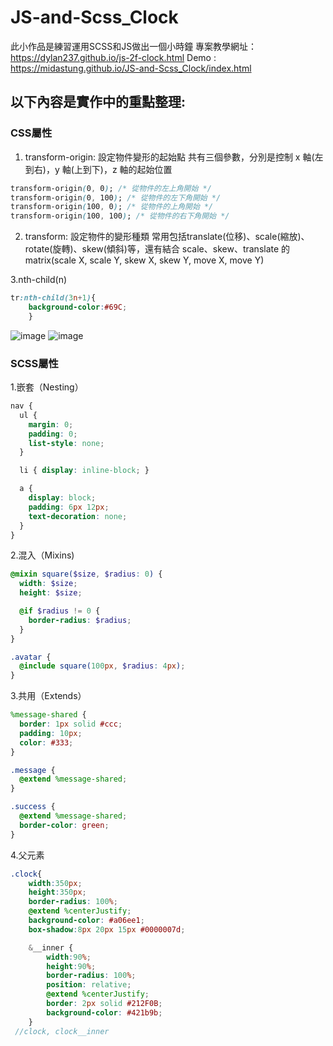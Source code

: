 # JS-and-Scss_Clock
此小作品是練習運用SCSS和JS做出一個小時鐘
專案教學網址：https://dylan237.github.io/js-2f-clock.html
Demo : https://midastung.github.io/JS-and-Scss_Clock/index.html

## 以下內容是實作中的重點整理:
### CSS屬性
1. transform-origin: 設定物件變形的起始點
共有三個參數，分別是控制 x 軸(左到右)，y 軸(上到下)，z 軸的起始位置
```css
transform-origin(0, 0); /* 從物件的左上角開始 */
transform-origin(0, 100); /* 從物件的左下角開始 */
transform-origin(100, 0); /* 從物件的上角開始 */
transform-origin(100, 100); /* 從物件的右下角開始 */
```
2. transform: 設定物件的變形種類
常用包括translate(位移)、scale(縮放)、rotate(旋轉)、skew(傾斜)等，還有結合 scale、skew、translate 的 matrix(scale X, scale Y, skew X, skew Y, move X, move Y)

3.nth-child(n)
```css
tr:nth-child(3n+1){
	background-color:#69C;
	}
```
![image](http://csscoke.com/wp-content/uploads/2013/09/table_nth-child3n.png)
![image](http://csscoke.com/wp-content/uploads/2013/09/nth-child_demo.png)

### SCSS屬性
1.嵌套（Nesting）
```Scss
nav {
  ul {
    margin: 0;
    padding: 0;
    list-style: none;
  }

  li { display: inline-block; }

  a {
    display: block;
    padding: 6px 12px;
    text-decoration: none;
  }
}
```
2.混入（Mixins)
```Scss
@mixin square($size, $radius: 0) {
  width: $size;
  height: $size;

  @if $radius != 0 {
    border-radius: $radius;
  }
}

.avatar {
  @include square(100px, $radius: 4px);
}
```
3.共用（Extends）
```Scss
%message-shared {
  border: 1px solid #ccc;
  padding: 10px;
  color: #333;
}

.message {
  @extend %message-shared;
}

.success {
  @extend %message-shared;
  border-color: green;
}

```
4.父元素
```Scss
.clock{
    width:350px;
    height:350px;
    border-radius: 100%;
    @extend %centerJustify;
    background-color: #a06ee1;
    box-shadow:8px 20px 15px #0000007d;

    &__inner {
        width:90%;
        height:90%;
        border-radius: 100%;
        position: relative;
        @extend %centerJustify;
        border: 2px solid #212F0B;
        background-color: #421b9b;
    }
 //clock, clock__inner
```
